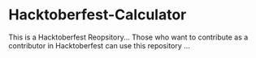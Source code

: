 # Hacktoberfest-Calculator
This is a Hacktoberfest Reopsitory...
Those who want to contribute as a contributor in Hacktoberfest can use this repository ...
